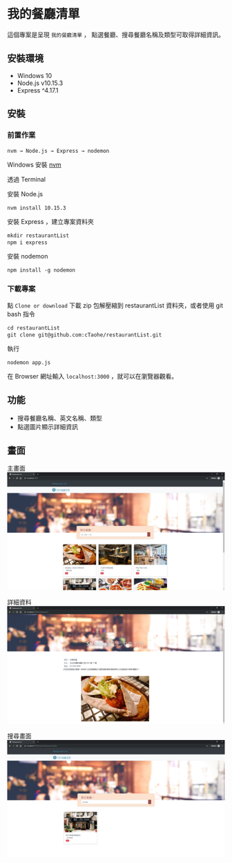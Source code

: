 # 我的餐廳清單
這個專案是呈現 `我的餐廳清單` ， 點選餐廳、搜尋餐廳名稱及類型可取得詳細資訊。

## 安裝環境

- Windows 10
- Node.js v10.15.3
- Express ^4.17.1

## 安裝

### 前置作業
`nvm → Node.js → Express → nodemon`

Windows 安裝 [nvm](https://github.com/coreybutler/nvm-windows/releases) 

透過 Terminal

安裝 Node.js
```
nvm install 10.15.3
```

安裝 Express ，建立專案資料夾
```
mkdir restaurantList
npm i express
```

安裝 nodemon
```
npm install -g nodemon
```

### 下載專案

點 `Clone or download` 下載 zip 包解壓縮到 restaurantList 資料夾，或者使用 git bash 指令

```
cd restaurantList
git clone git@github.com:cTaohe/restaurantList.git
```

執行
```
nodemon app.js
```

在 Browser 網址輸入 `localhost:3000` ，就可以在瀏覽器觀看。

## 功能

- 搜尋餐廳名稱、英文名稱、類型
- 點選圖片顯示詳細資訊

## 畫面
主畫面
![image](/public/img/main.PNG)

詳細資料
![image](/public/img/show.PNG)

搜尋畫面
![image](/public/img/search.PNG)
